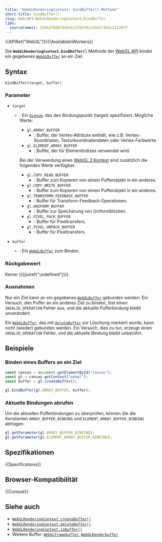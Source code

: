 ```yaml
---
title: "WebGLRenderingContext: bindBuffer() Methode"
short-title: bindBuffer()
slug: Web/API/WebGLRenderingContext/bindBuffer
l10n:
  sourceCommit: 2b942f0d8f84641c233d701cb5d1f4e6c23120ff
---
```


{{APIRef("WebGL")}}{{AvailableInWorkers}}

Die **`WebGLRenderingContext.bindBuffer()`** Methode der [WebGL API](/de/docs/Web/API/WebGL_API) bindet ein gegebenes
[`WebGLBuffer`](/de/docs/Web/API/WebGLBuffer) an ein Ziel.

## Syntax

```js-nolint
bindBuffer(target, buffer)
```

### Parameter

- `target`

  - : Ein [`GLenum`](/de/docs/Web/API/WebGL_API/Types), das den Bindungspunkt (target) spezifiziert. Mögliche Werte:

    - `gl.ARRAY_BUFFER`
      - : Buffer, der Vertex-Attribute enthält, wie z.B.
        Vertex-Koordinaten, Texturkoordinatendaten oder Vertex-Farbwerte.
    - `gl.ELEMENT_ARRAY_BUFFER`
      - : Buffer, der für Elementindizes verwendet wird.

    Bei der Verwendung eines [WebGL 2 Kontext](/de/docs/Web/API/WebGL2RenderingContext) sind zusätzlich die folgenden Werte verfügbar:

    - `gl.COPY_READ_BUFFER`
      - : Buffer zum Kopieren von einem Pufferobjekt in ein anderes.
    - `gl.COPY_WRITE_BUFFER`
      - : Buffer zum Kopieren von einem Pufferobjekt in ein anderes.
    - `gl.TRANSFORM_FEEDBACK_BUFFER`
      - : Buffer für Transform-Feedback-Operationen.
    - `gl.UNIFORM_BUFFER`
      - : Buffer zur Speicherung von Uniformblöcken.
    - `gl.PIXEL_PACK_BUFFER`
      - : Buffer für Pixeltransfers.
    - `gl.PIXEL_UNPACK_BUFFER`
      - : Buffer für Pixeltransfers.

- `buffer`
  - : Ein [`WebGLBuffer`](/de/docs/Web/API/WebGLBuffer) zum Binden.

### Rückgabewert

Keiner ({{jsxref("undefined")}}).

### Ausnahmen

Nur ein Ziel kann an ein gegebenes [`WebGLBuffer`](/de/docs/Web/API/WebGLBuffer) gebunden werden. Ein Versuch, den Puffer an ein anderes Ziel zu binden, löst einen `INVALID_OPERATION` Fehler aus, und die aktuelle Pufferbindung bleibt unverändert.

Ein [`WebGLBuffer`](/de/docs/Web/API/WebGLBuffer), das mit
[`deleteBuffer`](/de/docs/Web/API/WebGLRenderingContext/deleteBuffer) zur Löschung markiert wurde, kann nicht (wieder) gebunden werden. Ein Versuch, dies zu tun, erzeugt einen `INVALID_OPERATION` Fehler, und die aktuelle Bindung bleibt unberührt.

## Beispiele

### Binden eines Buffers an ein Ziel

```js
const canvas = document.getElementById("canvas");
const gl = canvas.getContext("webgl");
const buffer = gl.createBuffer();

gl.bindBuffer(gl.ARRAY_BUFFER, buffer);
```

### Aktuelle Bindungen abrufen

Um die aktuellen Pufferbindungen zu überprüfen, können Sie die Konstanten `ARRAY_BUFFER_BINDING` und `ELEMENT_ARRAY_BUFFER_BINDING` abfragen.

```js
gl.getParameter(gl.ARRAY_BUFFER_BINDING);
gl.getParameter(gl.ELEMENT_ARRAY_BUFFER_BINDING);
```

## Spezifikationen

{{Specifications}}

## Browser-Kompatibilität

{{Compat}}

## Siehe auch

- [`WebGLRenderingContext.createBuffer()`](/de/docs/Web/API/WebGLRenderingContext/createBuffer)
- [`WebGLRenderingContext.deleteBuffer()`](/de/docs/Web/API/WebGLRenderingContext/deleteBuffer)
- [`WebGLRenderingContext.isBuffer()`](/de/docs/Web/API/WebGLRenderingContext/isBuffer)
- Weitere Buffer: [`WebGLFramebuffer`](/de/docs/Web/API/WebGLFramebuffer), [`WebGLRenderbuffer`](/de/docs/Web/API/WebGLRenderbuffer)
